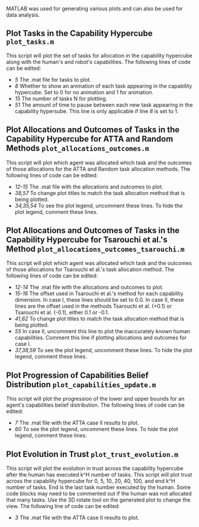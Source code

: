MATLAB was used for generating various plots and can also be used for data analysis.

## Plot Tasks in the Capability Hypercube `plot_tasks.m`

This script will plot the set of tasks for allocation in the capability hypercube along with the human's and robot's capabilities. The following lines of code can be edited:
* _5_ The .mat file for tasks to plot.
* _8_ Whether to show an animation of each task appearing in the capability hypercube. Set to 0 for no animation and 1 for animation.
* _15_ The number of tasks N for plotting.
* _51_ The amount of time to pause between each new task appearing in the capability hypersube. This line is only applicable if line _8_ is set to 1.


## Plot Allocations and Outcomes of Tasks in the Capability Hypercube for ATTA and Random Methods `plot_allocations_outcomes.m`

This script will plot which agent was allocated which task and the outcomes of those allocations for the ATTA and Random task allocation methods. The following lines of code can be edited:
* _12-15_ The .mat file with the allocations and outcomes to plot.
* _38,57_ To change plot titles to match the task allocation method that is being plotted.
* _34,35,54_ To see the plot legend, uncomment these lines. To hide the plot legend, comment these lines.


## Plot Allocations and Outcomes of Tasks in the Capability Hypercube for Tsarouchi et al.'s Method `plot_allocations_outcomes_tsarouchi.m`

This script will plot which agent was allocated which task and the outcomes of those allocations for Tsarouchi et al.'s task allocation method. The following lines of code can be edited:
* _12-14_ The .mat file with the allocations and outcomes to plot.
* _15-16_ The offset used in Tsarouchi et al.'s method for each capability dimension. In case I, these lines should be set to 0.0. In case II, these lines are the offset used in the methods Tsarouchi et al. (+0.1) or Tsarouchi et al. (-0.1), either 0.1 or -0.1.
* _41,62_ To change plot titles to match the task allocation method that is being plotted.
* _55_ In case II, uncomment this line to plot the inaccurately known human capabilities. Comment this line if plotting allocations and outcomes for case I.
* _37,38,59_ To see the plot legend, uncomment these lines. To hide the plot legend, comment these lines.


## Plot Progression of Capabilities Belief Distribution `plot_capabilities_update.m`

This script will plot the progression of the lower and upper bounds for an agent's capabilities belief distribution. The following lines of code can be edited:
* _7_ The .mat file with the ATTA case II results to plot.
* _60_ To see the plot legend, uncomment these lines. To hide the plot legend, comment these lines.


## Plot Evolution in Trust `plot_trust_evolution.m`

This script will plot the evolution in trust across the capability hypercube after the human has executed k^H number of tasks. This script will plot trust across the capability hypercube for 0, 5, 10, 20, 40, 100, and end k^H number of tasks. End is the last task number executed by the human. Some code blocks may need to be commented out if the human was not allocated that many tasks. Use the 3D rotate tool on the generated plot to change the view. The following line of code can be edited:
* _3_ The .mat file with the ATTA case II results to plot.
